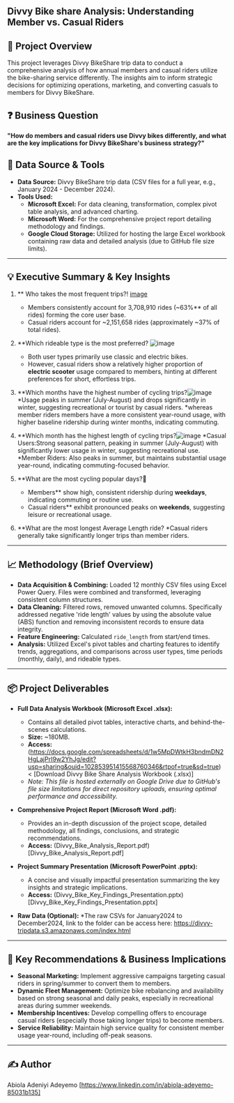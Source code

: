 ## Divvy Bike share Analysis: Understanding Member vs. Casual Riders

## 🎯 Project Overview
This project leverages Divvy BikeShare trip data to conduct a comprehensive analysis of how annual members and casual riders utilize the bike-sharing service differently. The insights aim to inform strategic decisions for optimizing operations, marketing, and converting casuals to members for Divvy BikeShare.

## ❓ Business Question
**"How do members and casual riders use Divvy bikes differently, and what are the key implications for Divvy BikeShare's business strategy?"**

## 📂 Data Source & Tools
* **Data Source:** Divvy BikeShare trip data (CSV files for a full year, e.g., January 2024 - December 2024).
* **Tools Used:**
    * **Microsoft Excel:** For data cleaning, transformation, complex pivot table analysis, and advanced charting.
    * **Microsoft Word:** For the comprehensive project report detailing methodology and findings.
    * **Google Cloud Storage:** Utilized for hosting the large Excel workbook containing raw data and detailed analysis (due to GitHub file size limits).

---

## 💡 Executive Summary & Key Insights


1.  ** Who takes the most frequent trips?! [image](https://github.com/user-attachments/assets/948267f5-de9c-4bd2-a12d-265c1e6b39f0)
    * Members consistently account for 3,708,910 rides (~63%** of all rides) forming the core user base.
    * Casual riders account for ~2,151,658 rides (approximately ~37% of total rides).


 2. **Which rideable type is the most preferred? ![image](https://github.com/user-attachments/assets/77f77d13-72a3-4696-a27a-a46b98fe3a46)
    * Both user types primarily use classic and electric bikes.
    * However, casual riders show a relatively higher proportion of **electric scooter** usage compared to members, hinting at different preferences for short, effortless trips.   

3. **Which months have the highest number of cycling trips?![image](https://github.com/user-attachments/assets/ed51aa42-23b6-49ad-a292-d7c6a70a64dc)
   *Usage peaks in summer (July-August) and drops significantly in winter, suggesting recreational or tourist by casual riders.
   *whereas member riders members have a more consistent year-round usage, with higher baseline ridership during winter months, indicating commuting.

4. **Which month has the highest length of cycling trips?![image](https://github.com/user-attachments/assets/372004fb-103a-455a-a08b-e38ab949507d)
   *Casual Users:Strong seasonal pattern, peaking in summer (July-August) with significantly lower usage in winter, suggesting recreational use.
   *Member Riders: Also peaks in summer, but maintains substantial usage year-round, indicating commuting-focused behavior.

5.  **What are the most cycling popular days?
    * Members** show high, consistent ridership during **weekdays**, indicating commuting or routine use.
    * Casual riders** exhibit pronounced peaks on **weekends**, suggesting leisure or recreational usage.

6.  **What are the most longest Average Length ride?
   *Casual riders generally take significantly longer trips than member riders. 
---

## 📈 Methodology (Brief Overview)

* **Data Acquisition & Combining:** Loaded 12 monthly CSV files using Excel Power Query. Files were combined and transformed, leveraging consistent column structures.
* **Data Cleaning:** Filtered rows, removed unwanted columns. Specifically addressed negative 'ride length' values by using the absolute value (ABS) function and removing inconsistent records to ensure data integrity.
* **Feature Engineering:** Calculated `ride_length` from start/end times.
* **Analysis:** Utilized Excel's pivot tables and charting features to identify trends, aggregations, and comparisons across user types, time periods (monthly, daily), and rideable types.

---
## 📦 Project Deliverables

* **Full Data Analysis Workbook (Microsoft Excel .xlsx):**
    * Contains all detailed pivot tables, interactive charts, and behind-the-scenes calculations.
    * **Size:** ~180MB.
    * **Access:**(https://docs.google.com/spreadsheets/d/1w5MpDWtkH3bndmDN2HgLajPrI9w2YhJg/edit?usp=sharing&ouid=102853951415568760346&rtpof=true&sd=true) < [Download Divvy Bike Share Analysis Workbook (.xlsx)]
    * *Note: This file is hosted externally on Google Drive due to GitHub's file size limitations for direct repository uploads, ensuring optimal performance and accessibility.*

* **Comprehensive Project Report (Microsoft Word .pdf):**
    * Provides an in-depth discussion of the project scope, detailed methodology, all findings, conclusions, and strategic recommendations.
    * **Access:** (Divvy_Bike_Analysis_Report.pdf)[Divvy_Bike_Analysis_Report.pdf]

* **Project Summary Presentation (Microsoft PowerPoint .pptx):**
    * A concise and visually impactful presentation summarizing the key insights and strategic implications.
    * **Access:** (Divvy_Bike_Key_Findings_Presentation.pptx) [Divvy_Bike_Key_Findings_Presentation.pptx]

* **Raw Data (Optional):**
  *The raw CSVs for January2024 to December2024, link to the folder can be access here: https://divvy-tripdata.s3.amazonaws.com/index.html
---
## 🚀 Key Recommendations & Business Implications


* **Seasonal Marketing:** Implement aggressive campaigns targeting casual riders in spring/summer to convert them to members.
* **Dynamic Fleet Management:** Optimize bike rebalancing and availability based on strong seasonal and daily peaks, especially in recreational areas during summer weekends.
* **Membership Incentives:** Develop compelling offers to encourage casual riders (especially those taking longer trips) to become members.
* **Service Reliability:** Maintain high service quality for consistent member usage year-round, including off-peak seasons.

---

## ✍️ Author
Abiola Adeniyi Adeyemo
[https://www.linkedin.com/in/abiola-adeyemo-85031b135]

